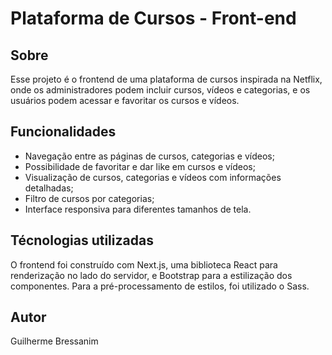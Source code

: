# Plataforma de Cursos - Front-end
## Sobre
Esse projeto é o frontend de uma plataforma de cursos inspirada na Netflix, onde os administradores podem incluir cursos, vídeos e categorias, e os usuários podem acessar e favoritar os cursos e vídeos.

## Funcionalidades

- Navegação entre as páginas de cursos, categorias e vídeos;
- Possibilidade de favoritar e dar like em cursos e vídeos;
- Visualização de cursos, categorias e vídeos com informações detalhadas;
- Filtro de cursos por categorias;
- Interface responsiva para diferentes tamanhos de tela.

## Técnologias utilizadas
O frontend foi construído com Next.js, uma biblioteca React para renderização no lado do servidor, e Bootstrap para a estilização dos componentes. Para a pré-processamento de estilos, foi utilizado o Sass.

## Autor

Guilherme Bressanim

